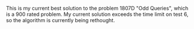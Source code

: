 This is my current best solution to the problem 1807D "Odd Queries", which is a 900 rated problem. My current solution exceeds the time limit on test 6, so the algorithm is currently being rethought. 